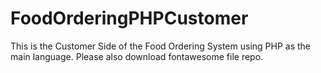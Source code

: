 # FoodOrderingPHPCustomer
This is the Customer Side of the Food Ordering System using PHP as the main language. Please also download fontawesome file repo.
